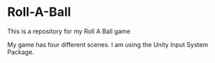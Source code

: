 # Roll-A-Ball
This is a repository for my Roll A Ball game

My game has four different scenes. I am using the Unity Input System Package. 
